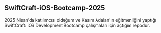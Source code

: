## SwiftCraft-iOS-Bootcamp-2025
2025 Nisan'da katılımcısı olduğum ve Kasım Adalan'ın eğitmenliğini yaptığı SwiftCraft: iOS Development Bootcamp çalışmaları için açtığım repodur.
